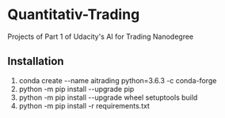 # Quantitativ-Trading
Projects of Part 1 of Udacity's AI for Trading Nanodegree

## Installation
1. conda create --name aitrading python=3.6.3 -c conda-forge
2. python -m pip install --upgrade pip 
3. python -m pip install --upgrade wheel setuptools build
4. python -m pip install -r requirements.txt
